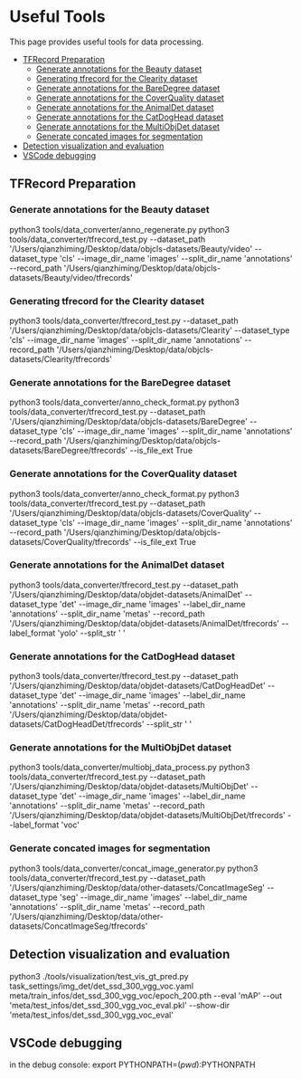 # Useful Tools
  This page provides useful tools for data processing.

  <!-- TOC -->

  - [TFRecord Preparation](#tfrecord-preparation)
    - [Generate annotations for the Beauty dataset](#generate-annotations-for-the-beauty-dataset)
    - [Generating tfrecord for the Clearity dataset](#generating-tfrecord-for-the-clearity-dataset)
    - [Generate annotations for the BareDegree dataset](#generate-annotations-for-the-baredegree-dataset)
    - [Generate annotations for the CoverQuality dataset](#generate-annotations-for-the-coverquality-dataset)
    - [Generate annotations for the AnimalDet dataset](#generate-annotations-for-the-animaldet-dataset)
    - [Generate annotations for the CatDogHead dataset](#generate-annotations-for-the-catdogHead-dataset)
    - [Generate annotations for the MultiObjDet dataset](#generate-annotations-for-the-multiobjdet-dataset)
    - [Generate concated images for segmentation](#generate-concated-images-for-segmentation)
  - [Detection visualization and evaluation](#detection-visualization-and-evaluation)
  - [VSCode debugging](#vscode-debugging)

  <!-- TOC -->

## TFRecord Preparation

### Generate annotations for the Beauty dataset
python3 tools/data_converter/anno_regenerate.py
python3 tools/data_converter/tfrecord_test.py --dataset_path '/Users/qianzhiming/Desktop/data/objcls-datasets/Beauty/video' --dataset_type 'cls' --image_dir_name 'images' --split_dir_name 'annotations' --record_path '/Users/qianzhiming/Desktop/data/objcls-datasets/Beauty/video/tfrecords'

### Generating tfrecord for the Clearity dataset
python3 tools/data_converter/tfrecord_test.py --dataset_path '/Users/qianzhiming/Desktop/data/objcls-datasets/Clearity' --dataset_type 'cls' --image_dir_name 'images' --split_dir_name 'annotations' --record_path '/Users/qianzhiming/Desktop/data/objcls-datasets/Clearity/tfrecords'

### Generate annotations for the BareDegree dataset
python3 tools/data_converter/anno_check_format.py
python3 tools/data_converter/tfrecord_test.py --dataset_path '/Users/qianzhiming/Desktop/data/objcls-datasets/BareDegree' --dataset_type 'cls' --image_dir_name 'images' --split_dir_name 'annotations' --record_path '/Users/qianzhiming/Desktop/data/objcls-datasets/BareDegree/tfrecords' --is_file_ext True

### Generate annotations for the CoverQuality dataset
python3 tools/data_converter/anno_check_format.py
python3 tools/data_converter/tfrecord_test.py --dataset_path '/Users/qianzhiming/Desktop/data/objcls-datasets/CoverQuality' --dataset_type 'cls' --image_dir_name 'images' --split_dir_name 'annotations' --record_path '/Users/qianzhiming/Desktop/data/objcls-datasets/CoverQuality/tfrecords' --is_file_ext True

### Generate annotations for the AnimalDet dataset
python3 tools/data_converter/tfrecord_test.py --dataset_path '/Users/qianzhiming/Desktop/data/objdet-datasets/AnimalDet' --dataset_type 'det' --image_dir_name 'images' --label_dir_name 'annotations' --split_dir_name 'metas' --record_path '/Users/qianzhiming/Desktop/data/objdet-datasets/AnimalDet/tfrecords' --label_format 'yolo' --split_str ' '

### Generate annotations for the CatDogHead dataset
python3 tools/data_converter/tfrecord_test.py --dataset_path '/Users/qianzhiming/Desktop/data/objdet-datasets/CatDogHeadDet' --dataset_type 'det' --image_dir_name 'images' --label_dir_name 'annotations' --split_dir_name 'metas' --record_path '/Users/qianzhiming/Desktop/data/objdet-datasets/CatDogHeadDet/tfrecords' --split_str ' '

### Generate annotations for the MultiObjDet dataset
python3 tools/data_converter/multiobj_data_process.py
python3 tools/data_converter/tfrecord_test.py --dataset_path '/Users/qianzhiming/Desktop/data/objdet-datasets/MultiObjDet' --dataset_type 'det' --image_dir_name 'images' --label_dir_name 'annotations' --split_dir_name 'metas' --record_path '/Users/qianzhiming/Desktop/data/objdet-datasets/MultiObjDet/tfrecords' --label_format 'voc'

### Generate concated images for segmentation
python3 tools/data_converter/concat_image_generator.py
python3 tools/data_converter/tfrecord_test.py --dataset_path '/Users/qianzhiming/Desktop/data/other-datasets/ConcatImageSeg' --dataset_type 'seg' --image_dir_name 'images' --label_dir_name 'annotations' --split_dir_name 'metas' --record_path '/Users/qianzhiming/Desktop/data/other-datasets/ConcatImageSeg/tfrecords'


## Detection visualization and evaluation

python3 ./tools/visualization/test_vis_gt_pred.py task_settings/img_det/det_ssd_300_vgg_voc.yaml meta/train_infos/det_ssd_300_vgg_voc/epoch_200.pth --eval 'mAP' --out 'meta/test_infos/det_ssd_300_vgg_voc_eval.pkl' --show-dir 'meta/test_infos/det_ssd_300_vgg_voc_eval'


## VSCode debugging
in the debug console: export PYTHONPATH=$(pwd):$PYTHONPATH

